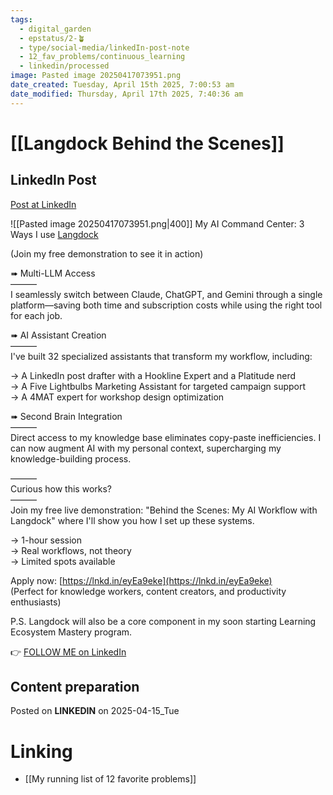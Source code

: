 ```yaml
---
tags:
  - digital_garden
  - epstatus/2-🪴
  - type/social-media/linkedIn-post-note
  - 12_fav_problems/continuous_learning
  - linkedin/processed
image: Pasted image 20250417073951.png
date_created: Tuesday, April 15th 2025, 7:00:53 am
date_modified: Thursday, April 17th 2025, 7:40:36 am
---
```

# [[Langdock Behind the Scenes]]
## LinkedIn Post
[Post at LinkedIn](https://www.linkedin.com/posts/sebastiankamilli_my-ai-command-center-3-ways-i-use-langdock-activity-7317788817728442373-IcT2?utm_source=share&utm_medium=member_desktop&rcm=ACoAAA1M1pkBgWCYPhT45EpfLiHzViQqRWNCIv4)

![[Pasted image 20250417073951.png|400]]
My AI Command Center: 3 Ways I use [Langdock](https://www.linkedin.com/company/langdock/)  
  
(Join my free demonstration to see it in action)  
  
➠ Multi-LLM Access  
———  
I seamlessly switch between Claude, ChatGPT, and Gemini through a single platform—saving both time and subscription costs while using the right tool for each job.  
  
➠ AI Assistant Creation  
———  
I've built 32 specialized assistants that transform my workflow, including:  
  
→ A LinkedIn post drafter with a Hookline Expert and a Platitude nerd  
→ A Five Lightbulbs Marketing Assistant for targeted campaign support  
→ A 4MAT expert for workshop design optimization  

➠ Second Brain Integration  
———  
Direct access to my knowledge base eliminates copy-paste inefficiencies. I can now augment AI with my personal context, supercharging my knowledge-building process.  
  
———  
Curious how this works?  
———  
Join my free live demonstration: "Behind the Scenes: My AI Workflow with Langdock" where I'll show you how I set up these systems.  
  
→ 1-hour session  
→ Real workflows, not theory  
→ Limited spots available  
  
Apply now: [https://lnkd.in/eyEa9eke](https://lnkd.in/eyEa9eke)  
(Perfect for knowledge workers, content creators, and productivity enthusiasts)  

P.S. Langdock will also be a core component in my soon starting Learning Ecosystem Mastery program.

👉 [FOLLOW ME on LinkedIn](https://www.linkedin.com/comm/mynetwork/discovery-see-all?usecase=PEOPLE_FOLLOWS&followMember=sebastiankamilli)

## Content preparation

Posted on **LINKEDIN** on 2025-04-15_Tue
# Linking
+ [[My running list of 12 favorite problems]]